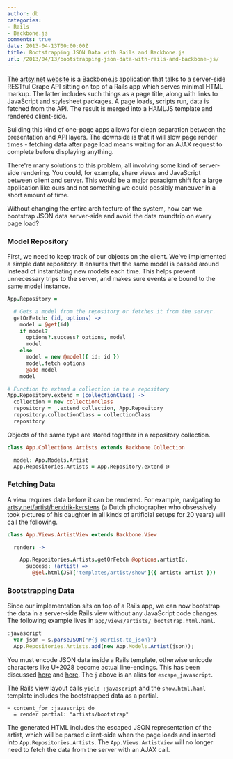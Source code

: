 ```yaml
---
author: db
categories:
- Rails
- Backbone.js
comments: true
date: 2013-04-13T00:00:00Z
title: Bootstrapping JSON Data with Rails and Backbone.js
url: /2013/04/13/bootstrapping-json-data-with-rails-and-backbone-js/
---
```


The [artsy.net website](http://artsy.net) is a Backbone.js application that talks to a server-side RESTful Grape API sitting on top of a Rails app which serves minimal HTML markup. The latter includes such things as a page title, along with links to JavaScript and stylesheet packages. A page loads, scripts run, data is fetched from the API. The result is merged into a HAMLJS template and rendered client-side.

Building this kind of one-page apps allows for clean separation between the presentation and API layers. The downside is that it will slow page render times - fetching data after page load means waiting for an AJAX request to complete before displaying anything.

There're many solutions to this problem, all involving some kind of server-side rendering. You could, for example, share views and JavaScript between client and server. This would be a major paradigm shift for a large application like ours and not something we could possibly maneuver in a short amount of time.

Without changing the entire architecture of the system, how can we bootstrap JSON data server-side and avoid the data roundtrip on every page load?

<!--more-->

### Model Repository

First, we need to keep track of our objects on the client. We've implemented a simple data repository. It ensures that the same model is passed around instead of instantiating new models each time. This helps prevent unnecessary trips to the server, and makes sure events are bound to the same model instance.

``` coffeescript
App.Repository =

  # Gets a model from the repository or fetches it from the server.
  getOrFetch: (id, options) ->
    model = @get(id)
    if model?
      options?.success? options, model
      model
    else
      model = new @model({ id: id })
      model.fetch options
      @add model
    model

# Function to extend a collection in to a repository
App.Repository.extend = (collectionClass) ->
  collection = new collectionClass
  repository = _.extend collection, App.Repository
  repository.collectionClass = collectionClass
  repository
```

Objects of the same type are stored together in a repository collection.

``` coffeescript
class App.Collections.Artists extends Backbone.Collection

  model: App.Models.Artist
  App.Repositories.Artists = App.Repository.extend @

```

### Fetching Data

A view requires data before it can be rendered. For example, navigating to [artsy.net/artist/hendrik-kerstens](https://artsy.net/artist/hendrik-kerstens) (a Dutch photographer who obsessively took pictures of his daughter in all kinds of artificial setups for 20 years) will call the following.

``` coffeescript
class App.Views.ArtistView extends Backbone.View

  render: ->

    App.Repositories.Artists.getOrFetch @options.artistId,
      success: (artist) =>
        @$el.html(JST['templates/artist/show']({ artist: artist }))

```

### Bootstrapping Data

Since our implementation sits on top of a Rails app, we can now bootstrap the data in a server-side Rails view without any JavaScript code changes. The following example lives in `app/views/artists/_bootstrap.html.haml`.

``` javascript
:javascript
  var json = $.parseJSON("#{j @artist.to_json}")
  App.Repositories.Artists.add(new App.Models.Artist(json));
```

You must encode JSON data inside a Rails template, otherwise unicode characters like U+2028 become actual line-endings. This has been discussed [here](http://stackoverflow.com/questions/2965293/javascript-parse-error-on-u2028-unicode-character) and [here](http://stackoverflow.com/questions/9691611/print-valid-non-escaped-json-in-a-view-with-rails). The `j` above is an alias for `escape_javascript`.

The Rails view layout calls `yield :javascript` and the `show.html.haml` template includes the bootstrapped data as a partial.

``` haml
= content_for :javascript do
  = render partial: "artists/bootstrap"
```

The generated HTML includes the escaped JSON representation of the artist, which will be parsed client-side when the page loads and inserted into `App.Repositories.Artists`. The `App.Views.ArtistView` will no longer need to fetch the data from the server with an AJAX call.
